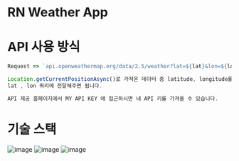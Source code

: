 # RN Weather App

# API 사용 방식

```javascript
Request => `api.openweathermap.org/data/2.5/weather?lat=${lat}&lon=${lon}&appid=${API_KEY}`

Location.getCurrentPositionAsync()로 가져온 데이터 중 latitude, longitude를
lat , lon 쿼리에 전달해주면 됩니다.

API 제공 홈페이지에서 MY API KEY 에 접근하시면 내 API 키를 가져올 수 있습니다.

```

# 기술 스택

![image](https://img.shields.io/badge/-React%20Native-blue)
![image](https://img.shields.io/badge/-Expo-black)
![image](https://img.shields.io/badge/-Axios-lightgrey)
